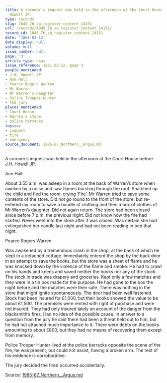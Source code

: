 ```yaml
---
title: A coroner’s inquest was held in the afternoon at the Court House before J.H.
  Howell JP.
type: records
slug: 1845_76_sa_register_content_14151
url: /records/1845_76_sa_register_content_14151/
record_id: 1845_76_sa_register_content_14151
date: '1861-03-12'
date_display: null
volume: null
issue_number: null
page: '3'
article_type: news
issue_reference: 1861-03-12, page 3
people_mentioned:
- J.H. Howell JP
- Ann Hall
- Pearce Rogers Warren
- Mr Warren
- Mr Warren's daughter
- Police Trooper Hunter
- the jury
places_mentioned:
- Court House
- Warren’s store
- police barracks
topics:
- inquest
- fire
- emergency
source_document: 1985-87_Northern__Argus.md
---
```


A coroner’s inquest was held in the afternoon at the Court House before J.H. Howell JP.

Ann Hall:

About 3.55 a.m. was asleep in a room at the back of Warren’s store when awoken by a noise and saw flames bursting through the roof.  Snatched up the child and fled the room, crying ‘Fire’.  Mr Warren tried to save some contents of the store.  Did not go round to the front of the store, but re-entered my room to save a bundle of clothing and then a box of clothes of Mr Warren’s daughter.  Did not again return.  The store had been closed since before 7 p.m. the previous night.  Did not know how the fire had started.  Never went into the store after it was closed.  Was certain she had extinguished her candle last night and had not been reading in bed that night.

Pearce Rogers Warren:

Was awakened by a tremendous crash in the shop, at the back of which he slept in a detached cottage.  Immediately entered the shop by the back door in an attempt to save the books, but the store was a sheet of flame and he was knocked down by the violence of the flame and smoke.  He had to crawl on his hands and knees and saved neither the books nor any of the stock.  The stock in trade was drapery and groceries.  Kept only a few matches and they were in a tin box made for the purpose.  He had gone to the box the night before and the matches were then safe.  There was nothing in the store that might ignite spontaneously.  The door had been well fastened.  Stock had been insured for £1,000, but their books showed the value to be about £1,500.  The premises were rented with right of purchase and were not insured.  They had only insured lately on account of the danger from the blacksmith’s fires.  Had no idea of the possible cause.  In answer to a question from the jury he said there had been a threat held out to him, but he had not attached much importance to it.  There were debts on the books amounting to about £800, but they had no means of recovering them except from memory.

Police Trooper Hunter lived at the police barracks opposite the scene of the fire, he was present, but could not assist, having a broken arm.  The rest of his evidence is corroborative.

The jury decided the fired occurred accidentally.

Source: [1985-87_Northern__Argus.md](/downloads/markdown/1985-87_Northern__Argus.md)
